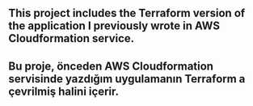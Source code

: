 ## This project includes the Terraform version of the application I previously wrote in AWS Cloudformation service.
## Bu proje, önceden AWS Cloudformation servisinde yazdığım uygulamanın Terraform a çevrilmiş halini içerir.